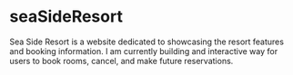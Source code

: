 # seaSideResort

Sea Side Resort is a website dedicated to showcasing the resort features and booking information. I am currently building and interactive way for users to book rooms, cancel, and make future reservations. 

